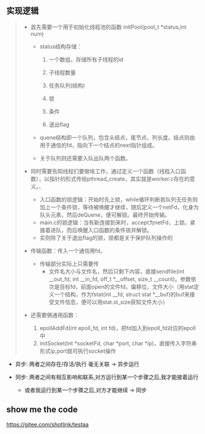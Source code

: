 ## 实现逻辑

> - 首先需要一个用于初始化线程池的函数 initPool(pool_t *status,int num)
>
>   - status结构存储：
>
>     1. 一个数组，存储所有子线程的id
>
>     2. 子线程数量
>
>     3. 任务队列(结构)
>
>     4. 锁
>
>     5. 条件
>
>     6. 退出flag
>
>   - quene结构即一个队列，包含头结点，尾节点，列长度。结点则由用于通信的fd，指向下一个结点的next指针组成。
>
>   - 关于队列则还需要入队出队两个函数。
> - 同时需要告知线程们要做啥工作，通过定义一个函数（线程入口函数），以指针的形式传给pthread_create，其实就是worker.c存在的意义。、
>   - 入口函数的锁逻辑：开始时先上锁，while循环判断若队列无任务则加上一个条件锁，等待被唤醒才继续，随后定义一个netFd，化身为队头元素，然后deQuene，便可解锁。最终开始传输。
>   - main.c的锁逻辑：当有新连接到来时，accept为netFd，上锁。紧接着进队，而后唤醒入口函数的条件锁并解锁。
>   - 实则除了关于退出flag的锁，锁都是关于保护队列操作的
> - 传输函数：传入一个通信用fd。
>   - 传输部分实际上只需要传
>     - 文件名大小与文件名，然后只剩下内容，直接sendfile(int __out_fd, int __in_fd, off_t *__offset, size_t __count)。参数依次是目标fd，前面open的文件fd，偏移位，文件大小（用stat定义一个结构，作为fstat(int __fd, struct stat *__buf)的buf来接受文件信息，便可以用stat.st_size获知文件大小）
> - 还需要俩通用函数：
>   1. epollAddFd(int epoll_fd, int fd)，把fd加入到epoll_fd对应的epoll中
>   2. initSocket(int *socketFd, char *port, char *ip)，直接传入字符串形式ip,port就可执行socket操作

- 异步: 两者之间存在/存活/执行 毫无关联  ->  异步运行

- 同步: 两者之间有相互影响和联系,对方运行到某一个步骤之后,我才能接着运行
  - 或者我运行到某一个步骤之后,对方才能继续  -> 同步

## show me the code

https://gitee.com/shotlink/testaa
